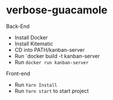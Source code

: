 # verbose-guacamole 
Back-End 

- Install Docker 
- Install Kitematic 
- CD into PATH/kanban-server
- Run `docker build -t kanban-server 
- Run `docker run kanban-server`

Front-end 
- Run `Yarn Install` 
- Run `Yarn start` to start project 

